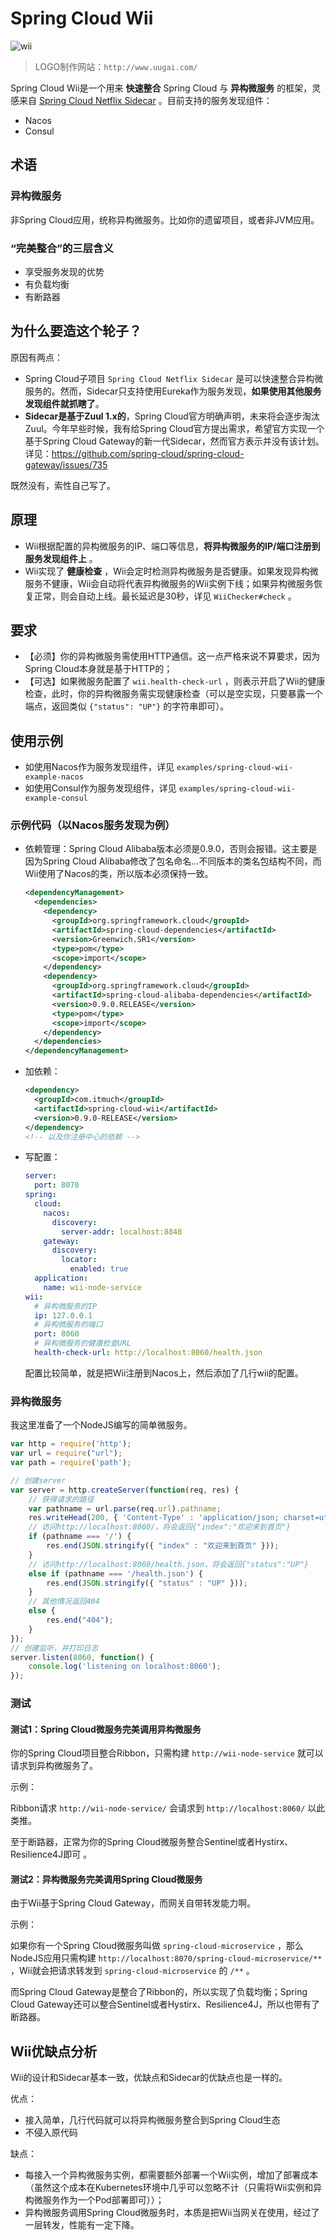 # Spring Cloud Wii

![wii](wii.png)

> LOGO制作网站：`http://www.uugai.com/`

Spring Cloud Wii是一个用来 **快速整合** Spring Cloud 与 **异构微服务** 的框架，灵感来自 [Spring Cloud Netflix Sidecar](https://github.com/spring-cloud/spring-cloud-netflix/tree/master/spring-cloud-netflix-sidecar) 。目前支持的服务发现组件：

* Nacos
* Consul



## 术语

### 异构微服务

非Spring Cloud应用，统称异构微服务。比如你的遗留项目，或者非JVM应用。

### “完美整合”的三层含义

* 享受服务发现的优势
* 有负载均衡
* 有断路器



## 为什么要造这个轮子？

原因有两点：

* Spring Cloud子项目 `Spring Cloud Netflix Sidecar` 是可以快速整合异构微服务的。然而，Sidecar只支持使用Eureka作为服务发现，**如果使用其他服务发现组件就抓瞎了**。
* **Sidecar是基于Zuul 1.x的**，Spring Cloud官方明确声明，未来将会逐步淘汰Zuul。今年早些时候，我有给Spring Cloud官方提出需求，希望官方实现一个基于Spring Cloud Gateway的新一代Sidecar，然而官方表示并没有该计划。详见：<https://github.com/spring-cloud/spring-cloud-gateway/issues/735>

既然没有，索性自己写了。



## 原理

* Wii根据配置的异构微服务的IP、端口等信息，**将异构微服务的IP/端口注册到服务发现组件上** 。
* Wii实现了 **健康检查** ，Wii会定时检测异构微服务是否健康。如果发现异构微服务不健康，Wii会自动将代表异构微服务的Wii实例下线；如果异构微服务恢复正常，则会自动上线。最长延迟是30秒，详见 `WiiChecker#check` 。



## 要求

- 【必须】你的异构微服务需使用HTTP通信。这一点严格来说不算要求，因为Spring Cloud本身就是基于HTTP的；
- 【可选】如果微服务配置了 `wii.health-check-url` ，则表示开启了Wii的健康检查，此时，你的异构微服务需实现健康检查（可以是空实现，只要暴露一个端点，返回类似 `{"status": "UP"}` 的字符串即可）。



## 使用示例

* 如使用Nacos作为服务发现组件，详见 `examples/spring-cloud-wii-example-nacos` 
* 如使用Consul作为服务发现组件，详见 `examples/spring-cloud-wii-example-consul`



### 示例代码（以Nacos服务发现为例）

* 依赖管理：Spring Cloud Alibaba版本必须是0.9.0，否则会报错。这主要是因为Spring Cloud Alibaba修改了包名命名…不同版本的类名包结构不同，而Wii使用了Nacos的类，所以版本必须保持一致。

  ```xml
  <dependencyManagement>
    <dependencies>
      <dependency>
        <groupId>org.springframework.cloud</groupId>
        <artifactId>spring-cloud-dependencies</artifactId>
        <version>Greenwich.SR1</version>
        <type>pom</type>
        <scope>import</scope>
      </dependency>
      <dependency>
        <groupId>org.springframework.cloud</groupId>
        <artifactId>spring-cloud-alibaba-dependencies</artifactId>
        <version>0.9.0.RELEASE</version>
        <type>pom</type>
        <scope>import</scope>
      </dependency>
    </dependencies>
  </dependencyManagement>
  ```

* 加依赖：

  ```xml
  <dependency>
    <groupId>com.itmuch</groupId>
    <artifactId>spring-cloud-wii</artifactId>
    <version>0.9.0-RELEASE</version>
  </dependency>
  <!-- 以及你注册中心的依赖 -->
  ```

* 写配置：

  ```yaml
  server:
    port: 8070
  spring:
    cloud:
      nacos:
        discovery:
          server-addr: localhost:8848
      gateway:
        discovery:
          locator:
            enabled: true
    application:
      name: wii-node-service
  wii:
    # 异构微服务的IP
    ip: 127.0.0.1
    # 异构微服务的端口
    port: 8060
    # 异构微服务的健康检查URL
    health-check-url: http://localhost:8060/health.json
  ```

  配置比较简单，就是把Wii注册到Nacos上，然后添加了几行wii的配置。



### 异构微服务

我这里准备了一个NodeJS编写的简单微服务。

```javascript
var http = require('http');
var url = require("url");
var path = require('path');

// 创建server
var server = http.createServer(function(req, res) {
    // 获得请求的路径
    var pathname = url.parse(req.url).pathname;
    res.writeHead(200, { 'Content-Type' : 'application/json; charset=utf-8' });
    // 访问http://localhost:8060/，将会返回{"index":"欢迎来到首页"}
    if (pathname === '/') {
        res.end(JSON.stringify({ "index" : "欢迎来到首页" }));
    }
    // 访问http://localhost:8060/health.json，将会返回{"status":"UP"}
    else if (pathname === '/health.json') {
        res.end(JSON.stringify({ "status" : "UP" }));
    }
    // 其他情况返回404
    else {
        res.end("404");
    }
});
// 创建监听，并打印日志
server.listen(8060, function() {
    console.log('listening on localhost:8060');
});
```





### 测试

#### 测试1：Spring Cloud微服务完美调用异构微服务

你的Spring Cloud项目整合Ribbon，只需构建 `http://wii-node-service` 就可以请求到异构微服务了。

示例：

Ribbon请求 `http://wii-node-service/` 会请求到 `http://localhost:8060/` 以此类推。

至于断路器，正常为你的Spring Cloud微服务整合Sentinel或者Hystirx、Resilience4J即可 。



#### 测试2：异构微服务完美调用Spring Cloud微服务

由于Wii基于Spring Cloud Gateway，而网关自带转发能力啊。

示例：

如果你有一个Spring Cloud微服务叫做 `spring-cloud-microservice` ，那么NodeJS应用只需构建 `http://localhost:8070/spring-cloud-microservice/**` ，Wii就会把请求转发到 `spring-cloud-microservice` 的 `/**` 。

而Spring Cloud Gateway是整合了Ribbon的，所以实现了负载均衡；Spring Cloud Gateway还可以整合Sentinel或者Hystirx、Resilience4J，所以也带有了断路器。



## Wii优缺点分析

Wii的设计和Sidecar基本一致，优缺点和Sidecar的优缺点也是一样的。

优点：

* 接入简单，几行代码就可以将异构微服务整合到Spring Cloud生态
* 不侵入原代码

缺点：

* 每接入一个异构微服务实例，都需要额外部署一个Wii实例，增加了部署成本（虽然这个成本在Kubernetes环境中几乎可以忽略不计（只需将Wii实例和异构微服务作为一个Pod部署即可））；
* 异构微服务调用Spring Cloud微服务时，本质是把Wii当网关在使用，经过了一层转发，性能有一定下降。

